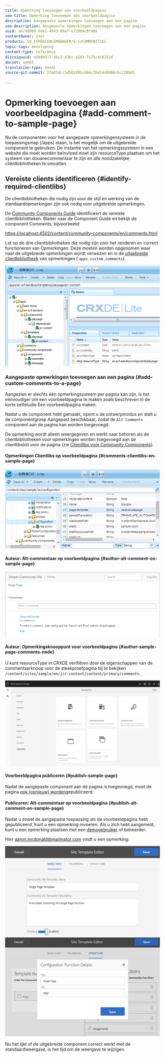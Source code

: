 ```yaml
---
title: Opmerking toevoegen aan voorbeeldpagina
seo-title: Opmerking toevoegen aan voorbeeldpagina
description: Aangepaste opmerkingen toevoegen aan een pagina
seo-description: Aangepaste opmerkingen toevoegen aan een pagina
uuid: ab258960-6de2-4943-80a7-e72904c0fd8e
contentOwner: User
products: SG_EXPERIENCEMANAGER/6.5/COMMUNITIES
topic-tags: developing
content-type: reference
discoiquuid: a5040371-3bc2-43bc-a103-7175c4c6252d
docset: aem65
translation-type: tm+mt
source-git-commit: 27a054cc5d502d95c664c3b414d0066c6c120b65

---
```



# Opmerking toevoegen aan voorbeeldpagina {#add-comment-to-sample-page}

Nu de componenten voor het aangepaste opmerkingensysteem in de toepassingsmap (/apps) staan, is het mogelijk om de uitgebreide component te gebruiken. De instantie van het opmerkingssysteem in een website die moet worden beïnvloed moet zijn resourceType plaatsen om het systeem van douanecommentaar te zijn en alle noodzakelijke cliëntbibliotheken te omvatten.

## Vereiste clients identificeren {#identify-required-clientlibs}

De clientbibliotheken die nodig zijn voor de stijl en werking van de standaardopmerkingen zijn ook nodig voor uitgebreide opmerkingen.

De [Community Components Guide](/help/communities/components-guide.md) identificeert de vereiste clientbibliotheken. Blader naar de Component Guide en bekijk de component Comments, bijvoorbeeld:

[https://localhost:4502/content/community-components/en/comments.html](https://localhost:4502/content/community-components/en/comments.html)

Let op de drie clientbibliotheken die nodig zijn voor het renderen en correct functioneren van Opmerkingen. Deze moeten worden opgenomen waar naar de uitgebreide opmerkingen wordt verwezen en in de [uitgebreide clientbibliotheek](/help/communities/extend-create-components.md#create-a-client-library-folder) van opmerkingen ( `apps.custom.comments`).

![chlimage_1-79](assets/chlimage_1-79.png)

### Aangepaste opmerkingen toevoegen aan een pagina {#add-custom-comments-to-a-page}

Aangezien er slechts één opmerkingsysteem per pagina kan zijn, is het eenvoudiger om een voorbeeldpagina te maken zoals beschreven in de korte zelfstudie Een voorbeeldpagina [](/help/communities/create-sample-page.md) maken.

Nadat u de component hebt gemaakt, opent u de ontwerpmodus en stelt u de componentgroep Aangepast beschikbaar, zodat de `Alt Comments` component aan de pagina kan worden toegevoegd.

De opmerking wordt alleen weergegeven en werkt naar behoren als de clientbibliotheken voor opmerkingen worden toegevoegd aan de clientlibslist voor de pagina (zie [Clientlibs voor Community Components](/help/communities/clientlibs.md)).

#### Opmerkingen Clientlibs op voorbeeldpagina {#comments-clientlibs-on-sample-page}

![Opmerkingen Clientlibs op voorbeeldpagina](assets/chlimage_1-80.png)

#### Auteur: Alt-commentaar op voorbeeldpagina {#author-alt-comment-on-sample-page}

![Alt-commentaar op voorbeeldpagina](assets/chlimage_1-81.png)

#### Auteur: Opmerkingsknooppunt voor voorbeeldpagina {#author-sample-page-comments-node}

U kunt resourceType in CRXDE verifiëren door de eigenschappen van de commentaarknoop voor de steekproefpagina bij te bekijken `/content/sites/sample/en/jcr:content/content/primary/comments`.

![chlimage_1-82](assets/chlimage_1-82.png)

#### Voorbeeldpagina publiceren {#publish-sample-page}

Nadat de aangepaste component aan de pagina is toegevoegd, moet de pagina [ook (opnieuw) worden](/help/communities/sites-console.md#publishing-the-site)gepubliceerd.

#### Publiceren: Alt-commentaar op voorbeeldpagina {#publish-alt-comment-on-sample-page}

Nadat u zowel de aangepaste toepassing als de voorbeeldpagina hebt gepubliceerd, kunt u een opmerking invoeren. Als u zich hebt aangemeld, kunt u een opmerking plaatsen met een [demogebruiker](/help/communities/tutorials.md#demo-users) of beheerder.

Hier aaron.mcdonald@mailinator.com vindt u een opmerking:

![chlimage_1-83](assets/chlimage_1-83.png) ![chlimage_1-84](assets/chlimage_1-84.png)

Nu het lijkt of de uitgebreide component correct werkt met de standaardweergave, is het tijd om de weergave te wijzigen.